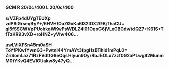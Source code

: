 #### GCM R 20/0c/400 L 20/0c/400
**s/VZFp4dUYgTEUXp**<br/>**zdP8iGrseqByY+/6HVHfOaZGxKa6l32IOX2GBjThaCU=**<br/>**ql5fSSCWVpPUohkqWKwPsWDLZ4l01OqoC6jVLxGBGdv/tdQZ7+K61S+TfTzKR93vXD+roHNZ+yVhv406...**<br/><br/>
**uwLViXFSn45m0aSH**<br/>**ToYfPKwfYwnG3+Pwtnl44YmAYt3fpgHzBThid1mPqL0=**<br/>**ZriSomLaz71RzFVdtfG8eQqsHlyun9OyrRbJEOLu7zzf0G2aPLwg82MunmM0tYKvQ4EVlGUakw8y47yQ...**